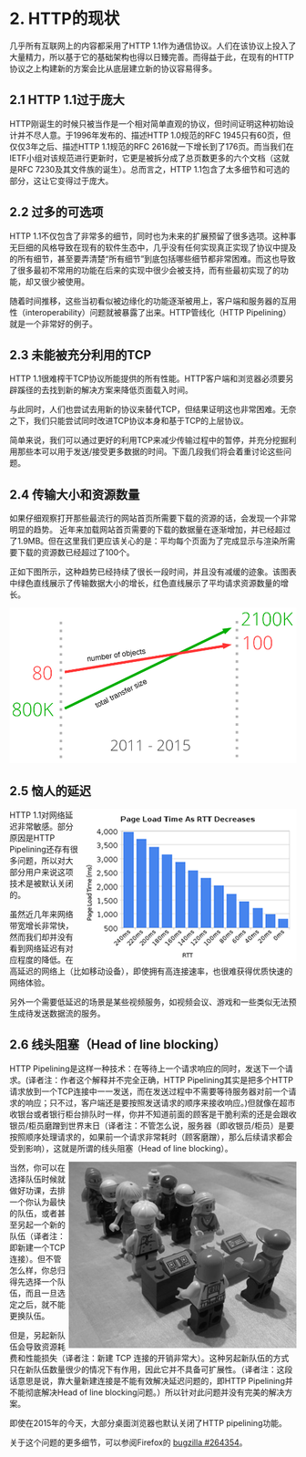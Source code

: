 # 2. HTTP的现状

几乎所有互联网上的内容都采用了HTTP 1.1作为通信协议。人们在该协议上投入了大量精力，所以基于它的基础架构也得以日臻完善。<!--前面这句话需要review一下-->而得益于此，在现有的HTTP协议之上构建新的方案会比从底层建立新的协议容易得多。

## 2.1 HTTP 1.1过于庞大

HTTP刚诞生的时候只被当作是一个相对简单直观的协议，但时间证明这种初始设计并不尽人意。于1996年发布的、描述HTTP 1.0规范的RFC 1945只有60页，但仅仅3年之后、描述HTTP 1.1规范的RFC 2616就一下增长到了176页。而当我们在IETF小组对该规范进行更新时，它更是被拆分成了总页数更多的六个文档（这就是RFC 7230及其文件族的诞生）。总而言之，HTTP 1.1包含了太多细节和可选的部分，这让它变得过于庞大。

## 2.2 过多的可选项

HTTP 1.1不仅包含了非常多的细节，同时也为未来的扩展预留了很多选项。这种事无巨细的风格导致在现有的软件生态中，几乎没有任何实现真正实现了协议中提及的所有细节<!--这句你们不觉得读着绕口吗？-->，甚至要弄清楚“所有细节”到底包括哪些细节都非常困难。而这也导致了很多最初不常用的功能在后来的实现中很少会被支持，而有些最初实现了的功能，却又很少被使用。

随着时间推移，这些当初看似被边缘化的功能逐渐被用上，客户端和服务器的互用性（interoperability）问题就被暴露了出来。HTTP管线化（HTTP Pipelining）就是一个非常好的例子。

## 2.3 未能被充分利用的TCP

HTTP 1.1很难榨干TCP协议所能提供的所有性能。HTTP客户端和浏览器必须要另辟蹊径的去找到新的解决方案来降低页面载入时间。

与此同时，人们也尝试去用新的协议来替代TCP，但结果证明这也非常困难。无奈之下，我们只能尝试同时改进TCP协议本身和基于TCP的上层协议。

简单来说，我们可以通过更好的利用TCP来减少传输过程中的暂停，并充分挖掘利用那些本可以用于发送/接受更多数据的时间。下面几段我们将会着重讨论这些问题。<!--这里的shortcomings该怎么翻译？ -->

## 2.4 传输大小和资源数量

如果仔细观察打开那些最流行的网站首页所需要下载的资源的话，会发现一个非常明显的趋势。  近年来加载网站首页需要的下载的数据量在逐渐增加，并已经超过了1.9MB。但在这里我们更应该关心的是：平均每个页面为了完成显示与渲染所需要下载的资源数已经超过了100个。

正如下图所示，这种趋势已经持续了很长一段时间，并且没有减缓的迹象。该图表中绿色直线展示了传输数据大小的增长，红色直线展示了平均请求资源数量的增长。

![transfer size growth](https://raw.githubusercontent.com/bagder/http2-explained/master/images/transfer-size-growth.png)

## 2.5 恼人的延迟

<img style="float: right;" src="https://raw.githubusercontent.com/bagder/http2-explained/master/images/page-load-time-rtt-decreases.png" />

HTTP 1.1对网络延迟非常敏感。部分原因是HTTP Pipelining还存有很多问题，所以对大部分用户来说这项技术是被默认关闭的。

虽然近几年来网络带宽增长非常快，然而我们却并没有看到网络延迟有对应程度的降低。在高延迟的网络上（比如移动设备），即使拥有高连接速率，也很难获得优质快速的网络体验。

另外一个需要低延迟的场景是某些视频服务，如视频会议、游戏和一些类似无法预生成待发送数据流的服务。

## 2.6 线头阻塞（Head of line blocking）<!-- review by Linghao Li -->

HTTP Pipelining是这样一种技术：在等待上一个请求响应的同时，发送下一个请求。(译者注：作者这个解释并不完全正确，HTTP Pipelining其实是把多个HTTP请求放到一个TCP连接中一一发送，而在发送过程中不需要等待服务器对前一个请求的响应；只不过，客户端还是要按照发送请求的顺序来接收响应。)但就像在超市收银台或者银行柜台排队时一样，你并不知道前面的顾客是干脆利索的还是会跟收银员/柜员磨蹭到世界末日（译者注：不管怎么说，服务器（即收银员/柜员）是要按照顺序处理请求的，如果前一个请求非常耗时（顾客磨蹭），那么后续请求都会受到影响），这就是所谓的线头阻塞（Head of line blocking）。

<img style="float: right;" src="https://raw.githubusercontent.com/bagder/http2-explained/master/images/head-of-line-blocking.jpg" />

当然，你可以在选择队伍时候就做好功课，去排一个你认为最快的队伍，或者甚至另起一个新的队伍（译者注：即新建一个TCP连接）。但不管怎么样，你总归得先选择一个队伍，而且一旦选定之后，就不能更换队伍。

但是，另起新队伍会导致资源耗费和性能损失（译者注：新建 TCP 连接的开销非常大）。这种另起新队伍的方式只在新队伍数量很少的情况下有作用，因此它并不具备可扩展性。（译者注：这段话意思是说，靠大量新建连接是不能有效解决延迟问题的，即HTTP Pipelining并不能彻底解决Head of line blocking问题。）所以针对此问题并没有完美的解决方案。

即使在2015年的今天，大部分桌面浏览器也默认关闭了HTTP pipelining功能。

关于这个问题的更多细节，可以参阅Firefox的 [bugzilla #264354](https://bugzilla.mozilla.org/show_bug.cgi?id=264354)。

<!-- Review备注：2.6需要深度review，其余地方没有太大问题。 -->
